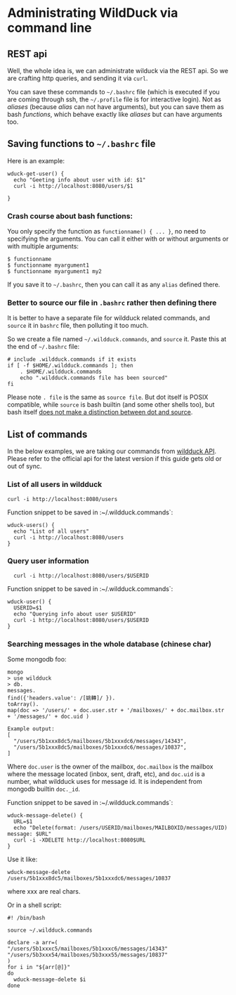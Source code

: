 # Administrating WildDuck via command line

## REST api

Well, the whole idea is, we can administrate wilduck via the REST api.
So we are crafting http queries, and sending it via `curl`.

You can save these commands to `~/.bashrc` file (which is executed if you are coming through ssh,
the `~/.profile` file is for interactive login).
Not as *aliases* (because *alias* can not have arguments), but you can save them
as bash *functions*, which behave exactly like *aliases* but can have arguments too.

## Saving functions to `~/.bashrc` file

Here is an example:

```
wduck-get-user() {
  echo "Geeting info about user with id: $1"
  curl -i http://localhost:8080/users/$1

}
```

### Crash course about bash functions:

You only specify the function as `functionname() { ... }`, no need to specifying the
arguments. You can call it either with or without arguments or with multiple arguments:

```
$ functionname
$ functionname myargument1
$ functionname myargument1 my2
```

If you save it to `~/.bashrc`, then you can call it as any `alias` defined there.

### Better to source our file in `.bashrc` rather then defining there

It is better to have a separate file for wildduck related commands, and
`source` it in `bashrc` file, then polluting it too much.

So we create a file named `~/.wildduck.commands`, and `source` it.
Paste this at the end of `~/.bashrc` file:

```
# include .wildduck.commands if it exists
if [ -f $HOME/.wildduck.commands ]; then
    . $HOME/.wildduck.commands
    echo ".wildduck.commands file has been sourced"
fi
```

Please note `. file` is the same as `source file`. But dot itself is
POSIX compatible, while `source` is bash builtin (and some other shells too),
but bash itself [does not make a distinction between dot and source](https://stackoverflow.com/a/20094373).

## List of commands

In the below examples, we are taking our commands from [wildduck API](https://docs.wildduck.email/api).
Please refer to the official api for the latest version if this guide gets old or out of sync.

### List of all users in wildduck

```
curl -i http://localhost:8080/users
```

Function snippet to be saved in :~/.wildduck.commands`:

```
wduck-users() {
  echo "List of all users"
  curl -i http://localhost:8080/users
}
```

### Query user information

```
  curl -i http://localhost:8080/users/$USERID
```

Function snippet to be saved in :~/.wildduck.commands`:

```
wduck-user() {
  USERID=$1
  echo "Querying info about user $USERID"
  curl -i http://localhost:8080/users/$USERID
}
```

### Searching messages in the whole database (chinese char)

Some mongodb foo:
```
mongo
> use wildduck
> db.
messages.
find({'headers.value': /[姚轉]/ }).
toArray().
map(doc => '/users/' + doc.user.str + '/mailboxes/' + doc.mailbox.str + '/messages/' + doc.uid )

Example output:
[
  "/users/5b1xxx8dc5/mailboxes/5b1xxxdc6/messages/14343",
  "/users/5b1xxx8dc5/mailboxes/5b1xxxdc6/messages/10837",
]
```

Where `doc.user` is the owner of the mailbox, `doc.mailbox` is the mailbox where the message located (inbox, sent, draft, etc), and `doc.uid` is a number, what wildduck uses for message id. It is independent from mongodb builtin `doc._id`.

Function snippet to be saved in :~/.wildduck.commands`:

```
wduck-message-delete() {
  URL=$1
  echo "Delete(format: /users/USERID/mailboxes/MAILBOXID/messages/UID) message: $URL"
  curl -i -XDELETE http://localhost:8080$URL
}
```
Use it like:
```
wduck-message-delete /users/5b1xxx8dc5/mailboxes/5b1xxxdc6/messages/10837
```
where xxx are real chars.

Or in a shell script:
```
#! /bin/bash

source ~/.wildduck.commands

declare -a arr=(
"/users/5b1xxxc5/mailboxes/5b1xxxc6/messages/14343"
"/users/5b3xxx54/mailboxes/5b3xxx55/messages/10837"
)
for i in "${arr[@]}"
do
  wduck-message-delete $i
done

```
